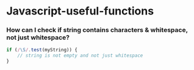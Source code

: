 # Javascript-useful-functions

### How can I check if string contains characters & whitespace, not just whitespace?

```js
if (/\S/.test(myString)) {
    // string is not empty and not just whitespace
}
```
